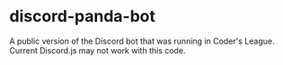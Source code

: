 # discord-panda-bot

A public version of the Discord bot that was running in Coder's League. Current Discord.js may not work with this code.
